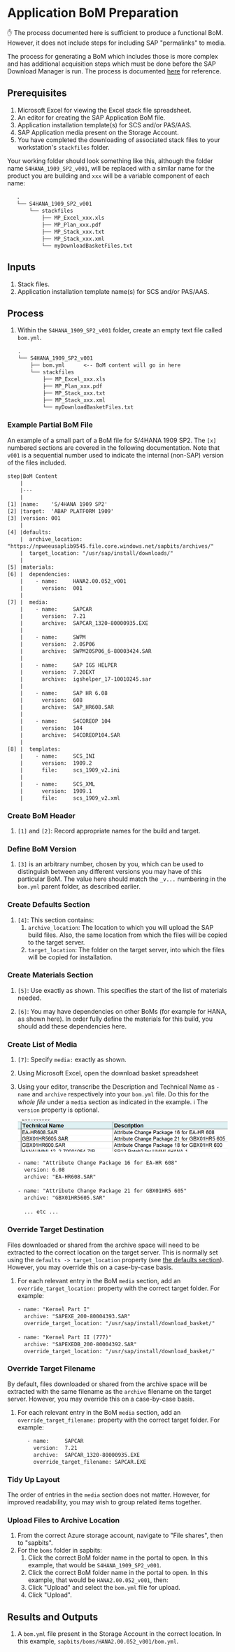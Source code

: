 # Application BoM Preparation

:hand: The process documented here is sufficient to produce a functional BoM. However, it does not include steps for including SAP "permalinks" to media.

The process for generating a BoM which includes those is more complex and has additional acquisition steps which must be done before the SAP Download Manager is run. The process is documented [here](prepare-app-full-bom.md) for reference.

## Prerequisites

1. Microsoft Excel for viewing the Excel stack file spreadsheet.
1. An editor for creating the SAP Application BoM file.
1. Application installation template(s) for SCS and/or PAS/AAS.
1. SAP Application media present on the Storage Account.
1. You have completed the downloading of associated stack files to your workstation's `stackfiles` folder.

Your working folder should look something like this, although the folder name `S4HANA_1909_SP2_v001`, will be replaced with a similar name for the product you are building and `xxx` will be a variable component of each name:

```text
   .
   └── S4HANA_1909_SP2_v001
       └── stackfiles
           ├── MP_Excel_xxx.xls
           ├── MP_Plan_xxx.pdf
           ├── MP_Stack_xxx.txt
           ├── MP_Stack_xxx.xml
           └── myDownloadBasketFiles.txt
```

## Inputs

1. Stack files.
1. Application installation template name(s) for SCS and/or PAS/AAS.

## Process

1. Within the `S4HANA_1909_SP2_v001` folder, create an empty text file called `bom.yml`.

   ```text
   .
   └── S4HANA_1909_SP2_v001
       ├── bom.yml      <-- BoM content will go in here
       └── stackfiles
           ├── MP_Excel_xxx.xls
           ├── MP_Plan_xxx.pdf
           ├── MP_Stack_xxx.txt
           ├── MP_Stack_xxx.xml
           └── myDownloadBasketFiles.txt
   ```

### Example Partial BoM File

An example of a small part of a BoM file for S/4HANA 1909 SP2. The `[x]` numbered sections are covered in the following documentation. Note that `v001` is a sequential number used to indicate the internal (non-SAP) version of the files included.

```text
step|BoM Content
    |
    |---
    |
[1] |name:    'S/4HANA 1909 SP2'
[2] |target:  'ABAP PLATFORM 1909'
[3] |version: 001
    |
[4] |defaults:
    |  archive_location: "https://npweeusaplib9545.file.core.windows.net/sapbits/archives/"
    |  target_location: "/usr/sap/install/downloads/"
    |
[5] |materials:
[6] |  dependencies:
    |    - name:     HANA2.00.052_v001
    |      version:  001
    |
[7] |  media:
    |    - name:     SAPCAR
    |      version:  7.21
    |      archive:  SAPCAR_1320-80000935.EXE
    |
    |    - name:     SWPM
    |      version:  2.0SP06
    |      archive:  SWPM20SP06_6-80003424.SAR
    |
    |    - name:     SAP IGS HELPER
    |      version:  7.20EXT
    |      archive:  igshelper_17-10010245.sar
    |
    |    - name:     SAP HR 6.08
    |      version:  608
    |      archive:  SAP_HR608.SAR
    |
    |    - name:     S4COREOP 104
    |      version:  104
    |      archive:  S4COREOP104.SAR
    |
[8] |  templates:
    |    - name:     SCS_INI
    |      version:  1909.2
    |      file:     scs_1909_v2.ini
    |
    |    - name:     SCS_XML
    |      version:  1909.1
    |      file:     scs_1909_v2.xml
```

### Create BoM Header

1. `[1]` and `[2]`: Record appropriate names for the build and target.

### Define BoM Version

1. `[3]` is an arbitrary number, chosen by you, which can be used to distinguish between any different versions you may have of this particular BoM. The value here should match the `_v...` numbering in the `bom.yml` parent folder, as described earlier.

### Create Defaults Section

1. `[4]`: This section contains:
   1. `archive_location`: The location to which you will upload the SAP build files. Also, the same location from which the files will be copied to the target server.
   1. `target_location`: The folder on the target server, into which the files will be copied for installation.

### Create Materials Section

1. `[5]`: Use exactly as shown. This specifies the start of the list of materials needed.

1. `[6]`: You may have dependencies on other BoMs (for example for HANA, as shown here). In order fully define the materials for this build, you should add these dependencies here.

### Create List of Media

1. `[7]`: Specify `media:` exactly as shown.

1. Using Microsoft Excel, open the download basket spreadsheet

1. Using your editor, transcribe the Description and Technical Name as `- name` and `archive` respectively into your `bom.yml` file. Do this for the *whole file* under a `media` section as indicated in the example. :information_source: The `version` property is optional.

   ![SAP Download Basket Spreadsheet](../images/sap-xls-download-basket.png)

   ```text
   - name: "Attribute Change Package 16 for EA-HR 608"
     version: 6.08
     archive: "EA-HR608.SAR"

   - name: "Attribute Change Package 21 for GBX01HR5 605"
     archive: "GBX01HR5605.SAR"

     ... etc ...
   ```

### Override Target Destination

Files downloaded or shared from the archive space will need to be extracted to the correct location on the target server. This is normally set using the `defaults -> target_location` property (see [the defaults section](#create-defaults-section)). However, you may override this on a case-by-case basis.

1. For each relevant entry in the BoM `media` section, add an `override_target_location:` property with the correct target folder. For example:

   ```text
   - name: "Kernel Part I"
     archive: "SAPEXE_200-80004393.SAR"
     override_target_location: "/usr/sap/install/download_basket/"

   - name: "Kernel Part II (777)"
     archive: "SAPEXEDB_200-80004392.SAR"
     override_target_location: "/usr/sap/install/download_basket/"
   ```

### Override Target Filename

By default, files downloaded or shared from the archive space will be extracted with the same filename as the `archive` filename on the target server.  However, you may override this on a case-by-case basis.

1. For each relevant entry in the BoM `media` section, add an `override_target_filename:` property with the correct target folder. For example:

   ```text
      - name:     SAPCAR
        version:  7.21
        archive:  SAPCAR_1320-80000935.EXE
        override_target_filename: SAPCAR.EXE
   ```

### Tidy Up Layout

The order of entries in the `media` section does not matter. However, for improved readability, you may wish to group related items together.

### Upload Files to Archive Location

1. From the correct Azure storage account, navigate to "File shares", then to "sapbits".
1. For the `boms` folder in sapbits:
   1. Click the correct BoM folder name in the portal to open. In this example, that would be `S4HANA_1909_SP2_v001`.
   1. Click the correct BoM folder name in the portal to open. In this example, that would be `HANA2.00.052_v001`, then:
   1. Click "Upload" and select the `bom.yml` file for upload.
   1. Click "Upload".

## Results and Outputs

1. A `bom.yml` file present in the Storage Account in the correct location. In this example, `sapbits/boms/HANA2.00.052_v001/bom.yml`.
